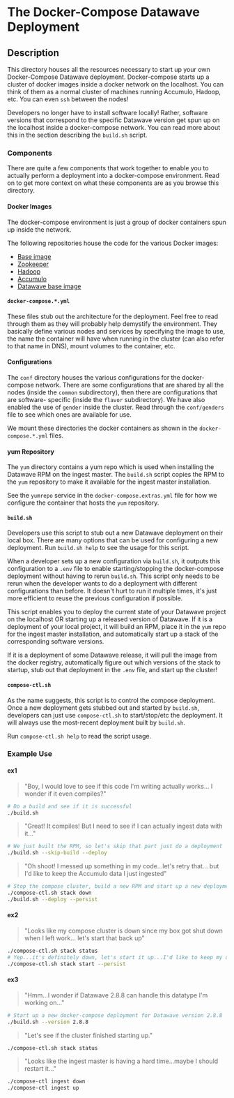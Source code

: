 # The Docker-Compose Datawave Deployment #

## Description ##
This directory houses all the resources necessary to start up your own
Docker-Compose Datawave deployment. Docker-compose starts up a cluster
of docker images inside a docker network on the localhost. You can think
of them as a normal cluster of machines running Accumulo, Hadoop, etc.
You can even `ssh` between the nodes!

Developers no longer have to install software locally! Rather, software
versions that correspond to the specific Datawave version get spun up
on the localhost inside a docker-compose network. You can read more about
this in the section describing the `build.sh` script.

### Components ###
There are quite a few components that work together to enable you to actually
perform a deployment into a docker-compose environment. Read on to get more
context on what these components are as you browse this directory.

#### Docker Images ####
The docker-compose environment is just a group of docker containers spun up
inside the network.

The following repositories house the code for the various Docker images:
- [Base image](https://github.com/ejrgilbert/compose-base-image)
- [Zookeeper](https://github.com/ejrgilbert/zookeeper-cdh-docker)
- [Hadoop](https://github.com/ejrgilbert/hadoop-cdh-docker)
- [Accumulo](https://github.com/ejrgilbert/accumulo-docker)
- [Datawave base image](https://github.com/ejrgilbert/datawave-docker)

#### `docker-compose.*.yml` ####
These files stub out the architecture for the deployment. Feel free to read
through them as they will probably help demystify the environment. They
basically define various nodes and services by specifying the image to use,
the name the container will have when running in the cluster (can also refer
to that name in DNS), mount volumes to the container, etc.

#### Configurations ###
The `conf` directory houses the various configurations for the docker-compose
network. There are some configurations that are shared by all the nodes (inside
the `common` subdirectory), then there are configurations that are software-
specific (inside the `flavor` subdirectory). We have also enabled the use of
`gender` inside the cluster. Read through the `conf/genders` file to see which
ones are available for use.

We mount these directories the docker containers as shown in the `docker-compose.*.yml`
files.

#### yum Repository ###
The `yum` directory contains a yum repo which is used when installing the Datawave RPM
on the ingest master. The `build.sh` script copies the RPM to the `yum` repository to
make it available for the ingest master installation.

See the `yumrepo` service in the `docker-compose.extras.yml` file for how we configure
the container that hosts the `yum` repository.
 
#### `build.sh` ####
Developers use this script to stub out a new Datawave deployment on their local box.
There are many options that can be used for configuring a new deployment. Run
`build.sh help` to see the usage for this script.

When a developer sets up a new configuration via `build.sh`, it outputs this configuration
to a `.env` file to enable starting/stopping the docker-compose deployment without having
to rerun `build.sh`. This script only needs to be rerun when the developer wants to do a
deployment with different configurations than before. It doesn't hurt to run it multiple
times, it's just more efficient to reuse the previous configuration if possible.

This script enables you to deploy the current state of your Datawave project on the localhost
OR starting up a released version of Datawave. If it is a deployment of your local project, it
will build an RPM, place it in the `yum` repo for the ingest master installation, and automatically
start up a stack of the corresponding software versions.

If it is a deployment of some Datawave release, it will pull the image from the docker registry,
automatically figure out which versions of the stack to startup, stub out that deployment in
the `.env` file, and start up the cluster!

#### `compose-ctl.sh` ####
As the name suggests, this script is to control the compose deployment. Once a new deployment
gets stubbed out and started by `build.sh`, developers can just use `compose-ctl.sh` to start/stop/etc
the deployment. It will always use the most-recent deployment built by `build.sh`.

Run `compose-ctl.sh help` to read the script usage.

### Example Use ###

#### ex1 ####

> "Boy, I would love to see if this code I'm writing actually works...
> I wonder if it even compiles?"

```bash
# Do a build and see if it is successful
./build.sh
```

> "Great! It compiles! But I need to see if I can actually ingest data with it..."

```bash
# We just built the RPM, so let's skip that part just do a deployment
./build.sh --skip-build --deploy
```

> "Oh shoot! I messed up something in my code...let's retry that...
> but I'd like to keep the Accumulo data I just ingested"

```bash
# Stop the compose cluster, build a new RPM and start up a new deployment that will persist the Accumulo data
./compose-ctl.sh stack down
./build.sh --deploy --persist
```

#### ex2 ####

> "Looks like my compose cluster is down since my box got shut down when I left work...
> let's start that back up"

```bash
./compose-ctl.sh stack status
# Yep...it's definitely down, let's start it up...I'd like to keep my data though
./compose-ctl.sh stack start --persist
```

#### ex3 ####

> "Hmm...I wonder if Datawave 2.8.8 can handle this datatype I'm working on..."

```bash
# Start up a new docker-compose deployment for Datawave version 2.8.8
./build.sh --version 2.8.8
```

> "Let's see if the cluster finished starting up."

```bash
./compose-ctl.sh stack status
```

> "Looks like the ingest master is having a hard time...maybe I should restart it..."

```bash
./compose-ctl ingest down
./compose-ctl ingest up
```

